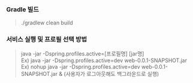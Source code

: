 ### Gradle 빌드
> ./gradlew clean build   



### 서비스 실행 및 프로필 선택 방법
> java -jar -Dspring.profiles.active=[프로필명] [jar명]   
> Ex) java -jar -Dspring.profiles.active=dev web-0.0.1-SNAPSHOT.jar   
> Ex) nohup java -jar -Dspring.profiles.active=dev web-0.0.1-SNAPSHOT.jar & (사용자가 로그아웃해도 백그라운드로 실행)  
